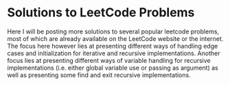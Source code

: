 # Solutions to LeetCode Problems

Here I will be posting more solutions to several popular leetcode problems, most of which are already available on the LeetCode website or the internet. The focus here however lies at presenting different ways of handling edge cases and initialization for iterative and recursive implementations. Another focus lies at presenting different ways of variable handling for recursive implementations (i.e. either global variable use or passing as argument) as well as presenting some find and exit recursive implementations.
